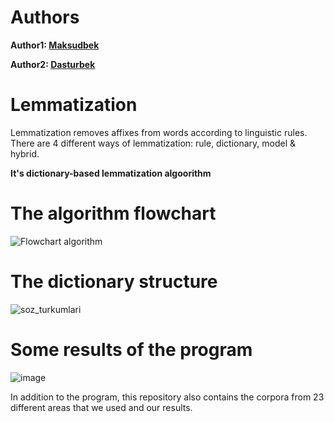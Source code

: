# Authors

**Author1: [Maksudbek](https://github.com/MaksudSharipov)**

**Author2: [Dasturbek](https://github.com/ddasturbek)**

# Lemmatization
Lemmatization removes affixes from words according to linguistic rules. There are 4 different ways of lemmatization: rule, dictionary, model & hybrid.

**It's dictionary-based lemmatization algoorithm**

# The algorithm flowchart
![Flowchart algorithm](https://github.com/ddasturbek/UzbekLemma/assets/76460501/ff1d38b4-ef99-4d09-b647-eec19d13ea52)

# The dictionary structure
![soz_turkumlari](https://github.com/ddasturbek/UzbekLemma/assets/76460501/f9d9b0bd-6549-48cc-91d5-b10b208681b7)

# Some results of the program
![image](https://github.com/ddasturbek/UzbekLemma/assets/76460501/2f9455a0-ebff-4677-b947-3cbfbd46bdf4)

In addition to the program, this repository also contains the corpora from 23 different areas that we used and our results.
